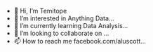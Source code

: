 - 👋 Hi, I’m Temitope
- 👀 I’m interested in Anything Data...
- 🌱 I’m currently learning Data Analysis...
- 💞️ I’m looking to collaborate on ...
- 📫 How to reach me facebook.com/aluscott...

<!---
padiofgod/padiofgod is a ✨ special ✨ repository because its `README.md` (this file) appears on your GitHub profile.
You can click the Preview link to take a look at your changes.
--->
